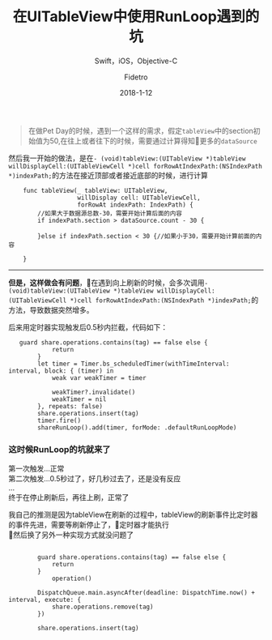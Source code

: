 ﻿---
layout:     post
title:      "在UITableView中使用RunLoop遇到的坑"
subtitle:   "Swift，iOS，Objective-C"
date:       2018-1-12
author:     "Fidetro"
header-img: "img/post-bg-sea.jpg"
tags:
- 问题随笔
- RunLoop
- iOS
---
> 在做Pet Day的时候，遇到一个这样的需求，假定`tableView`中的section初始值为50,在往上或者往下的时候，需要通过计算得知更多的`dataSource` 

然后我一开始的做法，是在`- (void)tableView:(UITableView *)tableView willDisplayCell:(UITableViewCell *)cell forRowAtIndexPath:(NSIndexPath *)indexPath;`的方法在接近顶部或者接近底部的时候，进行计算
```
    func tableView(_ tableView: UITableView,
                   willDisplay cell: UITableViewCell,
                   forRowAt indexPath: IndexPath) {
        //如果大于数据源总数-30，需要开始计算后面的内容
        if indexPath.section > dataSource.count - 30 {
           
        }else if indexPath.section < 30 {//如果小于30，需要开始计算前面的内容
           
    }
```
--------------------------------------
**但是，这样做会有问题**，在遇到向上刷新的时候，会多次调用`- (void)tableView:(UITableView *)tableView willDisplayCell:(UITableViewCell *)cell forRowAtIndexPath:(NSIndexPath *)indexPath;`的方法，导致数据突然增多。  

后来用定时器实现触发后0.5秒内拦截，代码如下：
```
   guard share.operations.contains(tag) == false else {
            return
        }
        let timer = Timer.bs_scheduledTimer(withTimeInterval: interval, block: { (timer) in
            weak var weakTimer = timer

            weakTimer?.invalidate()
            weakTimer = nil
        }, repeats: false)
        share.operations.insert(tag)
        timer.fire()
        shareRunLoop().add(timer, forMode: .defaultRunLoopMode)

```

### **这时候RunLoop的坑就来了**
第一次触发...正常  
第二次触发...0.5秒过了，好几秒过去了，还是没有反应  
...  
终于在停止刷新后，再往上刷，正常了

我自己的推测是因为tableView在刷新的过程中，tableView的刷新事件比定时器的事件先进，需要等刷新停止了，定时器才能执行  
然后换了另外一种实现方式就没问题了
```
        
        guard share.operations.contains(tag) == false else {
            return
        }
            operation()
        
        DispatchQueue.main.asyncAfter(deadline: DispatchTime.now() + interval, execute: {
            share.operations.remove(tag)
        })
        
        share.operations.insert(tag)
```